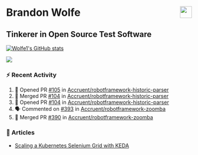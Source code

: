 Brandon Wolfe <a href="https://www.linkedin.com/in/brandon-wolfe1" target="_blank" rel="noreferrer"><img src="https://raw.githubusercontent.com/danielcranney/readme-generator/main/public/icons/socials/linkedin.svg" width="32" height="32" align="right"/></a>
==============================
Tinkerer in Open Source Test Software
-----------------------------

<p align="left"><a href="http://www.github.com/Wolfe1"><img src="https://github-readme-stats.vercel.app/api?username=Wolfe1&show_icons=true&hide=&count_private=true&title_color=0891b2&text_color=ffffff&icon_color=0891b2&bg_color=1c1917&hide_border=true&show_icons=true" alt="Wolfe1's GitHub stats" /></a></p>
<p align="left"><a href="http://www.github.com/Wolfe1"><img src="https://github-readme-streak-stats.herokuapp.com/?user=Wolfe1&stroke=ffffff&background=1c1917&ring=0891b2&fire=0891b2&currStreakNum=ffffff&currStreakLabel=0891b2&sideNums=ffffff&sideLabels=ffffff&dates=ffffff&hide_border=true" /></a></p>

### :zap: Recent Activity
<!--START_SECTION:activity-->
1. 💪 Opened PR [#105](https://github.com/Accruent/robotframework-historic-parser/pull/105) in [Accruent/robotframework-historic-parser](https://github.com/Accruent/robotframework-historic-parser)
2. 🎉 Merged PR [#104](https://github.com/Accruent/robotframework-historic-parser/pull/104) in [Accruent/robotframework-historic-parser](https://github.com/Accruent/robotframework-historic-parser)
3. 💪 Opened PR [#104](https://github.com/Accruent/robotframework-historic-parser/pull/104) in [Accruent/robotframework-historic-parser](https://github.com/Accruent/robotframework-historic-parser)
4. 🗣 Commented on [#393](https://github.com/Accruent/robotframework-zoomba/pull/393#issuecomment-2003950724) in [Accruent/robotframework-zoomba](https://github.com/Accruent/robotframework-zoomba)
5. 🎉 Merged PR [#390](https://github.com/Accruent/robotframework-zoomba/pull/390) in [Accruent/robotframework-zoomba](https://github.com/Accruent/robotframework-zoomba)
<!--END_SECTION:activity-->

### :newspaper: Articles
- [Scaling a Kubernetes Selenium Grid with KEDA](https://www.linkedin.com/pulse/scaling-kubernetes-selenium-grid-keda-brandon-wolfe)
